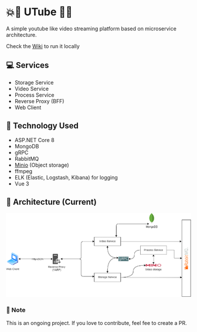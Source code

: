 # :boom::rocket: UTube :rocket::boom:
A simple youtube like video streaming platform based on microservice architecture.

Check the [Wiki](https://github.com/Rahim373/utube/wiki) to run it locally

## :computer: Services
* Storage Service
* Video Service
* Process Service
* Reverse Proxy (BFF)
* Web Client

## :hammer: Technology Used
* ASP.NET Core 8
* MongoDB
* gRPC
* RabbitMQ
* [Minio](https://min.io/) (Object storage)
* ffmpeg
* ELK (Elastic, Logstash, Kibana) for logging
* Vue 3

## :nut_and_bolt: Architecture (Current)
![utube.drawio.png](/utube.drawio.png)

### :speak_no_evil: Note
This is an ongoing project. If you love to contribute, feel fee to create a PR.
